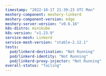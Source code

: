 ```yaml
---
timestamp: "2022-10-17 21:39:23 UTC Mon"
meshery-component: meshery-linkerd
meshery-component-version: edge
meshery-server-version: "v0.6.16"
k8s-distro: minikube
k8s-version: "v1.23.9"
service-mesh: Linkerd
service-mesh-version: "stable-2.12.1"
tests:
  pod/linkerd-destination: "Not Running"
  pod/linkerd-identity: "Not Running"
  pod/linkerd-proxy-injector: "Not Running"
overall-status: "failing"
---
```

